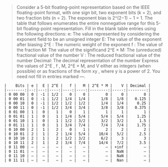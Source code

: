 > Consider a 5-bit floating-point representation based on the IEEE
floating-point format, with one sign bit, two exponent bits (k = 2), and two
fraction bits (n = 2). The exponent bias is 2^(2−1) − 1 = 1.
The table that follows enumerates the entire nonnegative range for this 5-bit
floating-point representation. Fill in the blank table entries using the
following directions:
    e: The value represented by considering the exponent field to be an unsigned
    integer
    E: The value of the exponent after biasing
    2^E : The numeric weight of the exponent
    f : The value of the fraction
    M: The value of the significand
    2^E × M: The (unreduced) fractional value of the number
    V : The reduced fractional value of the number
    Decimal: The decimal representation of the number
Express the values of 2^E , f , M, 2^E × M, and V either as integers (when
possible) or as fractions of the form xy , where y is a power of 2. You need not
fill in entries marked —.

```
|    Bits | e |  E | 2^E |   f |   M | 2^E * M |    V | Decimal |
|--------:|--:|---:|----:|----:|----:|--------:|-----:|--------:|
| 0 00 00 | 0 | -1 | 1/2 |   0 |   0 |       0 |    0 |       0 |
| 0 00 01 | 0 | -1 | 1/2 | 1/4 | 1/4 |     1/8 |  1/8 |   0.125 |
| 0 00 10 | 0 | -1 | 1/2 | 1/2 | 1/2 |     1/4 |  1/4 |    0.25 |
| 0 00 11 | 0 | -1 | 1/2 | 3/4 | 3/4 |     3/8 |  3/8 |   0.375 |
| 0 01 00 | 1 |  0 |   1 |   0 |   1 |       1 |    1 |       1 |
| 0 01 01 | 1 |  0 |   1 | 1/4 | 5/4 |     5/4 |  5/4 |    1.25 |
| 0 01 10 | 1 |  0 |   1 | 1/2 | 3/2 |     3/2 |  3/2 |     1.5 |
| 0 01 11 | 1 |  0 |   1 | 3/4 | 7/4 |     7/4 |  7/4 |    1.75 |
| 0 10 00 | 2 |  1 |   2 |   0 |   1 |       2 |    2 |       2 |
| 0 10 01 | 2 |  1 |   2 | 1/4 | 5/4 |    10/4 |  5/2 |     2.5 |
| 0 10 10 | 2 |  1 |   2 | 1/2 | 3/2 |     6/2 |    3 |       3 |
| 0 10 11 | 2 |  1 |   2 | 3/4 | 7/4 |    14/4 |  7/2 |     3.5 |
| 0 11 00 | — |  — |   — |   — |   — |       — | +inf |       — |
| 0 11 01 | — |  — |   — |   — |   — |       — |  NaN |       — |
| 0 11 10 | — |  — |   — |   — |   — |       — |  NaN |       — |
| 0 11 11 | — |  — |   — |   — |   — |       — |  Nan |       — |
```
